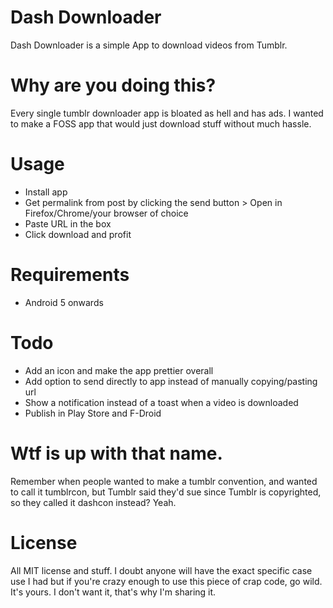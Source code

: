 # Dash Downloader
Dash Downloader is a simple App to download videos from Tumblr.

# Why are you doing this?
Every single tumblr downloader app is bloated as hell and has ads. I wanted to make a FOSS app that would just download stuff without much hassle.

# Usage
- Install app
- Get permalink from post by clicking the send button > Open in Firefox/Chrome/your browser of choice
- Paste URL in the box
- Click download and profit

# Requirements
* Android 5 onwards

# Todo
* Add an icon and make the app prettier overall
* Add option to send directly to app instead of manually copying/pasting url
* Show a notification instead of a toast when a video is downloaded
* Publish in Play Store and F-Droid

# Wtf is up with that name.
Remember when people wanted to make a tumblr convention, and wanted to call it tumblrcon, but Tumblr said they'd sue since Tumblr is copyrighted, so they called it dashcon instead? Yeah.

# License

All MIT license and stuff. I doubt anyone will have the exact specific case use I had but if you're crazy enough to use this piece of crap code, go wild. It's yours. I don't want it, that's why I'm sharing it.

